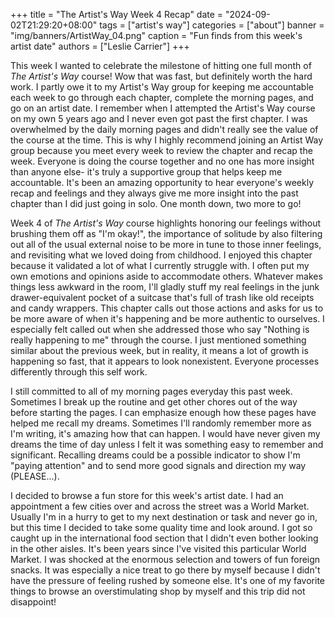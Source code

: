 +++
title = "The Artist's Way Week 4 Recap"
date = "2024-09-02T21:29:20+08:00"
tags = ["artist's way"]
categories = ["about"]
banner = "img/banners/ArtistWay_04.png"
caption = "Fun finds from this week's artist date"
authors = ["Leslie Carrier"]
+++

This week I wanted to celebrate the milestone of hitting one full month of *The Artist's Way* course! Wow that was fast, but definitely worth the hard work. I partly owe it to my Artist's Way group for keeping me accountable each week to go through each chapter, complete the morning pages, and go on an artist date. I remember when I attempted the Artist's Way course on my own 5 years ago and I never even got past the first chapter. I was overwhelmed by the daily morning pages and didn't really see the value of the course at the time. This is why I highly recommend joining an Artist Way group because you meet every week to review the chapter and recap the week. Everyone is doing the course together and no one has more insight than anyone else- it's truly a supportive group that helps keep me accountable. It's been an amazing opportunity to hear everyone's weekly recap and feelings and they always give me more insight into the past chapter than I did just going in solo. One month down, two more to go!

Week 4 of *The Artist's Way* course highlights honoring our feelings without brushing them off as "I'm okay!", the importance of solitude by also filtering out all of the usual external noise to be more in tune to those inner feelings, and revisiting what we loved doing from childhood. I enjoyed this chapter because it validated a lot of what I currently struggle with. I often put my own emotions and opinions aside to accommodate others. Whatever makes things less awkward in the room, I'll gladly stuff my real feelings in the junk drawer-equivalent pocket of a suitcase that's full of trash like old receipts and candy wrappers. This chapter calls out those actions and asks for us to be more aware of when it's happening and be more authentic to ourselves. I especially felt called out when she addressed those who say "Nothing is really happening to me" through the course. I just mentioned something similar about the previous week, but in reality, it means a lot of growth is happening so fast, that it appears to look nonexistent. Everyone processes differently through this self work. 

I still committed to all of my morning pages everyday this past week. Sometimes I break up the routine and get other chores out of the way before starting the pages. I can emphasize enough how these pages have helped me recall my dreams. Sometimes I'll randomly remember more as I'm writing, it's amazing how that can happen. I would have never given my dreams the time of day unless I felt it was something easy to remember and significant. Recalling dreams could be a possible indicator to show I'm "paying attention" and to send more good signals and direction my way (PLEASE...).

I decided to browse a fun store for this week's artist date. I had an appointment a few cities over and across the street was a World Market. Usually I'm in a hurry to get to my next destination or task and never go in, but this time I decided to take some quality time and look around. I got so caught up in the international food section that I didn't even bother looking in the other aisles. It's been years since I've visited this particular World Market. I was shocked at the enormous selection and towers of fun foreign snacks. It was especially a nice treat to go there by myself because I didn't have the pressure of feeling rushed by someone else. It's one of my favorite things to browse an overstimulating shop by myself and this trip did not disappoint!
